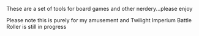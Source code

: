 These are a set of tools for board games and other nerdery...please enjoy

Please note this is purely for my amusement and Twilight Imperium Battle Roller is still in progress
